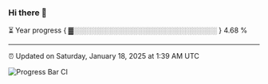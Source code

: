 ### Hi there 👋

⏳ Year progress { ▓░░░░░░░░░░░░░░░░░░░░░░░░░░░░░ } 4.68 %

---

⏰ Updated on Saturday, January 18, 2025 at 1:39 AM UTC

![Progress Bar CI](https://github.com/arthurbuhl/arthurbuhl/workflows/Progress%20Bar%20CI/badge.svg)
